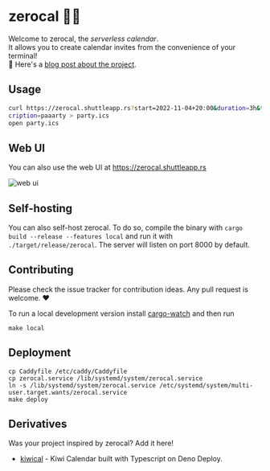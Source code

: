 # zerocal 🚫📆

Welcome to zerocal, the _serverless calendar_.  
It allows you to create calendar invites from the convenience of your terminal!  
🔗 Here's a [blog post about the project](https://endler.dev/2022/zerocal/).

## Usage

```sh
curl https://zerocal.shuttleapp.rs?start=2022-11-04+20:00&duration=3h&title=Birthday&des
cription=paaarty > party.ics
open party.ics
```

## Web UI

You can also use the web UI at https://zerocal.shuttleapp.rs

![web ui](assets/ui.png)

## Self-hosting

You can also self-host zerocal.
To do so, compile the binary with `cargo build --release --features local` and
run it with `./target/release/zerocal`.
The server will listen on port 8000 by default.

## Contributing

Please check the issue tracker for contribution ideas. Any pull request is welcome. ❤️

To run a local development version install [cargo-watch](https://crates.io/crates/cargo-watch)
and then run

```
make local
```

## Deployment

```
cp Caddyfile /etc/caddy/Caddyfile
cp zerocal.service /lib/systemd/system/zerocal.service
ln -s /lib/systemd/system/zerocal.service /etc/systemd/system/multi-user.target.wants/zerocal.service
make deploy
```

## Derivatives

Was your project inspired by zerocal? Add it here!

- [kiwical](https://github.com/maheshsundaram/kiwi) - Kiwi Calendar built with Typescript on Deno Deploy.
